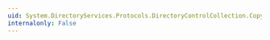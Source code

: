 ```yaml
---
uid: System.DirectoryServices.Protocols.DirectoryControlCollection.CopyTo(System.DirectoryServices.Protocols.DirectoryControl[],System.Int32)
internalonly: False
---
```

